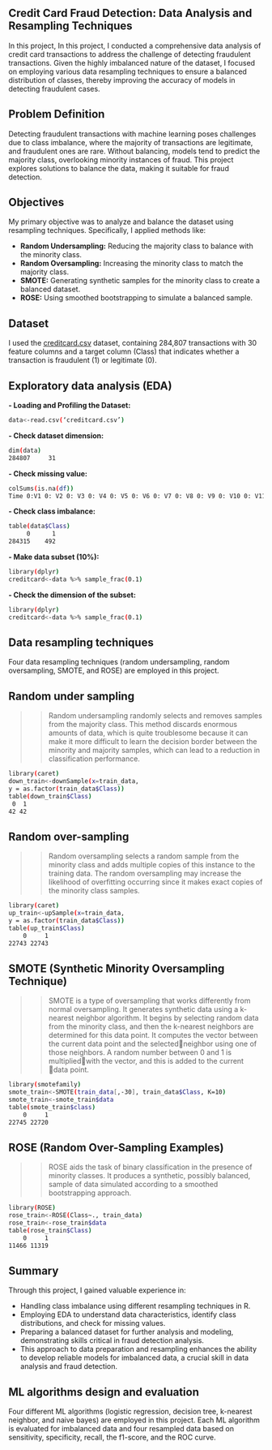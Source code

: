 ## Credit Card Fraud Detection: Data Analysis and Resampling Techniques
In this project, In this project, I conducted a comprehensive data analysis of credit card transactions to address the challenge of detecting fraudulent transactions. Given the highly imbalanced nature of the dataset, I focused on employing various data resampling techniques to ensure a balanced distribution of classes, thereby improving the accuracy of models in detecting fraudulent cases.

## Problem Definition
Detecting fraudulent transactions with machine learning poses challenges due to class imbalance, where the majority of transactions are legitimate, and fraudulent ones are rare. Without balancing, models tend to predict the majority class, overlooking minority instances of fraud. This project explores solutions to balance the data, making it suitable for fraud detection.

## Objectives
My primary objective was to analyze and balance the dataset using resampling techniques. Specifically, I applied methods like:
- **Random Undersampling:** Reducing the majority class to balance with the minority class.
- **Random Oversampling:** Increasing the minority class to match the majority class.
- **SMOTE:** Generating synthetic samples for the minority class to create a balanced dataset.
- **ROSE:** Using smoothed bootstrapping to simulate a balanced sample.
## Dataset
I used the [creditcard.csv](https://www.kaggle.com/datasets/mlg-ulb/creditcardfraud) dataset, containing 284,807 transactions with 30 feature columns and a target column (Class) that indicates whether a transaction is fraudulent (1) or legitimate (0).

## Exploratory data analysis (EDA)

**- Loading and Profiling the Dataset:**

```bash
data<-read.csv(‘creditcard.csv’)
```
**- Check dataset dimension:**
```bash
dim(data)
284807     31
```
**- Check missing value:**
```bash
colSums(is.na(df))
Time 0:V1 0: V2 0: V3 0: V4 0: V5 0: V6 0: V7 0: V8 0: V9 0: V10 0: V11 0: V12 0: V13 0: V14 0: V15 0: V16 0: V17 0: V18 0: V19 0: V20 0: V21 0: V22 0: V23 0: V24 0: V25 0: V26 0: V27 0: V28 0: Amount 0: Class 0

```
**- Check class imbalance:**
```bash
table(data$Class)
     0      1 
284315    492
```
**- Make data subset (10%):**
```bash
library(dplyr)
creditcard<-data %>% sample_frac(0.1)
```
**- Check the dimension of the subset:**
```bash
library(dplyr)
creditcard<-data %>% sample_frac(0.1)
```
## Data resampling techniques
Four data resampling techniques (random undersampling, random oversampling, SMOTE, and ROSE) are employed in this project.
## Random under sampling
>> Random undersampling randomly selects and removes samples from the majority class.
>> This method discards enormous amounts of data, which is quite troublesome because it can make it more difficult to learn the decision border between the minority and majority samples, which can lead to a reduction in classification performance.
```bash
library(caret)
down_train<-downSample(x=train_data, 
y = as.factor(train_data$Class))
table(down_train$Class)
 0  1 
42 42 
```
## Random over-sampling
>>Random oversampling selects a random sample from the minority class and adds multiple copies of this instance to the training data.
>>The random oversampling may increase the likelihood of overfitting occurring since it makes exact copies of the minority class samples.
```bash
library(caret)
up_train<-upSample(x=train_data,
y = as.factor(train_data$Class))
table(up_train$Class)
    0     1 
22743 22743 
```
## SMOTE (Synthetic Minority Oversampling Technique) 
>>SMOTE is a type of oversampling that works differently from normal oversampling.
It generates synthetic data using a k-nearest neighbor algorithm. 
It begins by selecting random data from the minority class, and then the k-nearest neighbors are determined for this data point.
It computes the vector between the current data point and the selectedneighbor using one of those neighbors.
A random number between 0 and 1 is multipliedwith the vector, and this is added to the current data point.
```bash
library(smotefamily)
smote_train<-SMOTE(train_data[,-30], train_data$Class, K=10)
smote_train<-smote_train$data
table(smote_train$class)
    0     1 
22745 22720 
```
## ROSE (Random Over-Sampling Examples) 
>>ROSE aids the task of binary classification in the presence of minority classes.
It produces a synthetic, possibly balanced, sample of data simulated according to a smoothed bootstrapping approach.
```bash
library(ROSE)
rose_train<-ROSE(Class~., train_data)
rose_train<-rose_train$data
table(rose_train$Class)
    0     1 
11466 11319
```
## Summary
Through this project, I gained valuable experience in:
- Handling class imbalance using different resampling techniques in R.
- Employing EDA to understand data characteristics, identify class distributions, and check for missing values.
- Preparing a balanced dataset for further analysis and modeling, demonstrating skills critical in fraud detection analysis.
- This approach to data preparation and resampling enhances the ability to develop reliable models for imbalanced data, a crucial skill in data analysis and fraud detection.
## ML algorithms design and evaluation
Four different ML algorithms (logistic regression, decision tree, k-nearest neighbor, and naive bayes) are employed in this project. Each ML algorithm is evaluated for imbalanced data and four resampled data based on sensitivity, specificity, recall, the f1-score, and the ROC curve.



